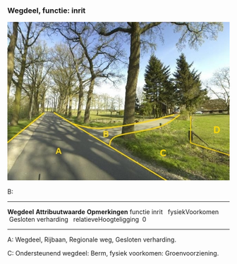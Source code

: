 <div>

### Wegdeel, functie: inrit

![](media/image8.jpg)

B:

  ------------------------ ---------------------- -----------------
  **Wegdeel**              **Attribuutwaarde**    **Opmerkingen**
  functie                  inrit                   
  fysiekVoorkomen           Gesloten verharding    
  relatieveHoogteligging    0                      
  ------------------------ ---------------------- -----------------

A: Wegdeel, Rijbaan, Regionale weg, Gesloten verharding.

C: Ondersteunend wegdeel: Berm, fysiek voorkomen: Groenvoorziening.

</div>
